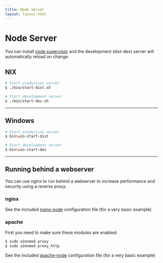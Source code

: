 ```yaml
---
title: Node Server
layout: layout.html
---
```


# Node Server

You can install [node supervisor](https://github.com/petruisfan/node-supervisor) and the development (dist-dev) server will automatically reload on change.

## NIX

```bash
# Start production server
$ ./bin/start-dist.sh

# Start development server
$ ./bin/start-dev.sh
```

---

## Windows

```bash
# Start production server
$ bin\win-start-dist

# Start development server
$ bin\win-start-dev
```

---

## Running behind a webserver

You can use nginx to run behind a webserver to increase performance and security using a *reverse proxy*.

### nginx

See the included [nginx-node](https://github.com/os-js/OS.js/blob/master/doc/configs/nginx-node.conf) configuration file (for a very basic example)

### apache

First you need to make sure these modules are enabled:

```bash
$ sudo a2enmod proxy
$ sudo a2enmod proxy_http
```

See the included [apache-node](https://github.com/os-js/OS.js/blob/master/doc/configs/apache-node.conf) configuration file (for a very basic example)
